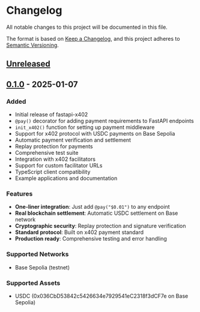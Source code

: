 # Changelog

All notable changes to this project will be documented in this file.

The format is based on [Keep a Changelog](https://keepachangelog.com/en/1.0.0/),
and this project adheres to [Semantic Versioning](https://semver.org/spec/v2.0.0.html).

## [Unreleased]

## [0.1.0] - 2025-01-07

### Added
- Initial release of fastapi-x402
- `@pay()` decorator for adding payment requirements to FastAPI endpoints
- `init_x402()` function for setting up payment middleware
- Support for x402 protocol with USDC payments on Base Sepolia
- Automatic payment verification and settlement
- Replay protection for payments
- Comprehensive test suite
- Integration with x402 facilitators
- Support for custom facilitator URLs
- TypeScript client compatibility
- Example applications and documentation

### Features
- **One-liner integration**: Just add `@pay("$0.01")` to any endpoint
- **Real blockchain settlement**: Automatic USDC settlement on Base network
- **Cryptographic security**: Replay protection and signature verification
- **Standard protocol**: Built on x402 payment standard
- **Production ready**: Comprehensive testing and error handling

### Supported Networks
- Base Sepolia (testnet)

### Supported Assets  
- USDC (0x036CbD53842c5426634e7929541eC2318f3dCF7e on Base Sepolia)

[unreleased]: https://github.com/fastapi-x402/fastapi-x402/compare/v0.1.0...HEAD
[0.1.0]: https://github.com/fastapi-x402/fastapi-x402/releases/tag/v0.1.0
